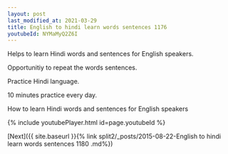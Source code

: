 ```yaml
---
layout: post
last_modified_at: 2021-03-29
title: English to hindi learn words sentences 1176 
youtubeId: NYMaMyQ2Z6I
---
```

 
 
Helps to learn Hindi words and sentences for English speakers.

Opportunitiy to repeat the words sentences. 

Practice Hindi language. 
 
10 minutes practice every day. 
 
How to learn Hindi words and sentences for English speakers 
 
{% include youtubePlayer.html id=page.youtubeId %}
 
 
[Next]({{ site.baseurl }}{% link  split2/_posts/2015-08-22-English to hindi learn words sentences 1180 .md%})
 
